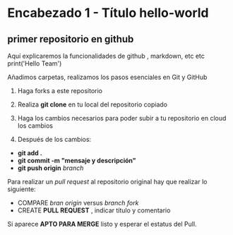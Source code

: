 # Encabezado 1 - Título hello-world
## primer repositorio en github

Aquí explicaremos la funcionalidades de github , markdown, etc etc 
print('Hello Team')

Añadimos carpetas, realizamos los pasos esenciales en Git y GitHub

1) Haga forks a este repositorio

2) Realiza **git clone** en tu local del repositorio copiado

3) Haga los cambios necesarios para poder subir a tu repositorio en cloud los cambios

4) Después de los cambios:

- **git add .**
- **git commit -m "mensaje y descripción"**
- **git push origin** *branch*

Para realizar un *pull request* al repositorio original hay que realizar lo siguiente:

- COMPARE *bran origin* versus *branch fork*
- CREATE **PULL REQUEST** , indicar título y comentario

Si aparece **APTO PARA MERGE** listo y esperar el estatus del Pull.
